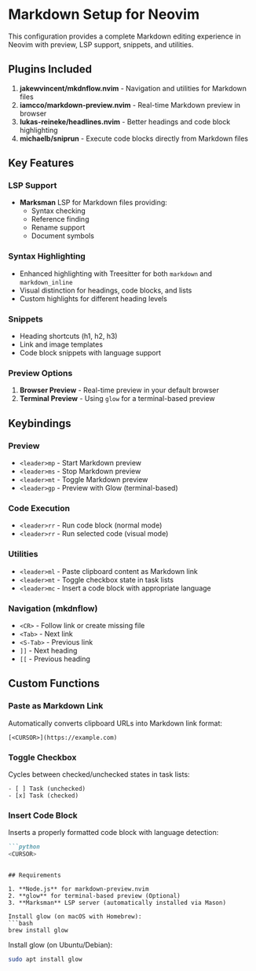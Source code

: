 # Markdown Setup for Neovim

This configuration provides a complete Markdown editing experience in Neovim with preview, LSP support, snippets, and utilities.

## Plugins Included

1. **jakewvincent/mkdnflow.nvim** - Navigation and utilities for Markdown files
2. **iamcco/markdown-preview.nvim** - Real-time Markdown preview in browser
3. **lukas-reineke/headlines.nvim** - Better headings and code block highlighting
4. **michaelb/sniprun** - Execute code blocks directly from Markdown files

## Key Features

### LSP Support
- **Marksman** LSP for Markdown files providing:
  - Syntax checking
  - Reference finding
  - Rename support
  - Document symbols

### Syntax Highlighting
- Enhanced highlighting with Treesitter for both `markdown` and `markdown_inline`
- Visual distinction for headings, code blocks, and lists
- Custom highlights for different heading levels

### Snippets
- Heading shortcuts (h1, h2, h3)
- Link and image templates
- Code block snippets with language support

### Preview Options
1. **Browser Preview** - Real-time preview in your default browser
2. **Terminal Preview** - Using `glow` for a terminal-based preview

## Keybindings

### Preview
- `<leader>mp` - Start Markdown preview
- `<leader>ms` - Stop Markdown preview
- `<leader>mt` - Toggle Markdown preview
- `<leader>gp` - Preview with Glow (terminal-based)

### Code Execution
- `<leader>rr` - Run code block (normal mode)
- `<leader>rr` - Run selected code (visual mode)

### Utilities
- `<leader>ml` - Paste clipboard content as Markdown link
- `<leader>mt` - Toggle checkbox state in task lists
- `<leader>mc` - Insert a code block with appropriate language

### Navigation (mkdnflow)
- `<CR>` - Follow link or create missing file
- `<Tab>` - Next link
- `<S-Tab>` - Previous link
- `]]` - Next heading
- `[[` - Previous heading

## Custom Functions

### Paste as Markdown Link
Automatically converts clipboard URLs into Markdown link format:
```
[<CURSOR>](https://example.com)
```

### Toggle Checkbox
Cycles between checked/unchecked states in task lists:
```
- [ ] Task (unchecked)
- [x] Task (checked)
```

### Insert Code Block
Inserts a properly formatted code block with language detection:
```markdown
```python
<CURSOR>
```
```

## Requirements

1. **Node.js** for markdown-preview.nvim
2. **glow** for terminal-based preview (Optional)
3. **Marksman** LSP server (automatically installed via Mason)

Install glow (on macOS with Homebrew):
```bash
brew install glow
```

Install glow (on Ubuntu/Debian):
```bash
sudo apt install glow
```